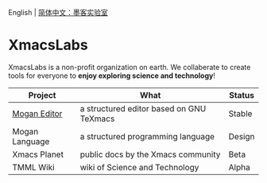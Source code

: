 English | [简体中文：墨客实验室](README_ZH.md)

# XmacsLabs

XmacsLabs is a non-profit organization on earth. We collaberate to create tools for everyone to **enjoy exploring science and technology**!


| Project | What | Status |
|---------|------|--------|
| [Mogan Editor](https://mogan.app) | a structured editor based on GNU TeXmacs | Stable |
| Mogan Language | a structured programming language | Design  |
| Xmacs Planet | public docs by the Xmacs community | Beta |
| TMML Wiki | wiki of Science and Technology | Alpha |
